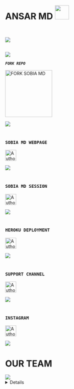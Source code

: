 <h1> ANSAR MD <img src="https://i.imghippo.com/files/VlzR4698Zv.jpg" width="45"> </h1>

<br>

<img align="center" height="auto"
src="https://cardivo.vercel.app/api?name=ANSAR%20MD&description=A%20PAKISTANI%20BEST%20AND%20FASTEST%20WHATSAPP%20BOT%20BY%20MR%20ANSAR&image=https://i.imghippo.com/files/VlzR4698Zv.jpg?v=4&backgroundColor=%23ecf0f1&github=Um4r719&pattern=leaf&colorPattern=%23eaeaea"/>

<br>
<a><img src='https://i.imgur.com/LyHic3i.gif'/></a>

***`FORK REPO`***

  <a href="https://github.com/Sobxsparl/SOBIA-MD/fork"><img src="https://img.shields.io/badge/Fork%20Create-black?style=for-the-badge&logo=github" alt="FORK SOBIA MD" width="150"></a>


<a><img src='https://i.imgur.com/LyHic3i.gif'/></a>

### <br> `SOBIA MD WEBPAGE`
<p align="left">
<a href="https://sobia-md-pair.onrender.com/"><img height= "35" title="Author" src="https://img.shields.io/badge/WebPage-black?style=for-the-badge&logo=google"></a>
<p/>
<a><img src='https://i.imgur.com/LyHic3i.gif'/></a>

### <br> `SOBIA MD SESSION`
<p align="left">
<a href="https://sobia-md-pair.onrender.com/pair"><img height= "35" title="Author" src="https://img.shields.io/badge/Session-black?style=for-the-badge&logo=render"></a>
<p/>
<a><img src='https://i.imgur.com/LyHic3i.gif'/></a>

### <br> `HEROKU DEPLOYMENT`
<p align="left">
<a href="https://dashboard.heroku.com/new-app?template=https://github.com/Sobxsparl/SOBIA-MD"><img height= "35" title="Author" src="https://img.shields.io/badge/Deploy-purple?style=for-the-badge&logo=heroku"></a>
<p/>
<a><img src='https://i.imgur.com/LyHic3i.gif'/></a>

### <br> `SUPPORT CHANNEL`
<p align="left">
<a href="https://www.whatsapp.com/channel/0029VaswGwq5a23yxeJ6YB3t"><img height= "35" title="Author" src="https://img.shields.io/badge/Join-black?style=for-the-badge&logo=whatsapp"></a>
<p/>
<a><img src='https://i.imgur.com/LyHic3i.gif'/></a>

### <br> `INSTAGRAM`
<p align="left">
<a href="https://www.instagram.com/um4rxd"><img height= "35" title="Author" src="https://img.shields.io/badge/Follow-black?style=for-the-badge&logo=instagram"></a>
<p/>
<a><img src='https://i.imgur.com/LyHic3i.gif'/></a>

<h1>OUR TEAM</h1>
<a><img src='https://i.imgur.com/LyHic3i.gif'/></a>
<details>
<h6>Authors</h6>

<div align="center">
  
| [![UMAR REHMAN](https://github.com/Um4r719.png?lenght=50width=50)](https://github.com/Um4r719)|
|----|
| [ UMAR REHMAN ](https://github.com/Um4r719) |
| Co.Owner,Developer, Bug Fixer, Maintainer, Updates |
<a><img src='https://i.imgur.com/LyHic3i.gif'/></a>
<br>
  
| [![Sobia Butt](https://github.com/Sobxsparl.png?lenght=50width=50)](https://github.com/Sobxsparl) |
|----|
| [ SOBIA BUTT ](https://github.com/Sobxsparl) |
|  Owner |
<a><img src='https://i.imgur.com/LyHic3i.gif'/></a>
  </div>

</details>



